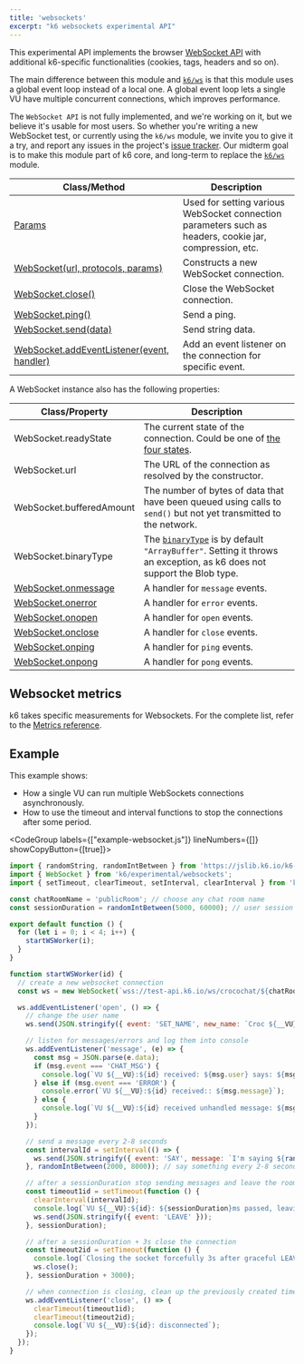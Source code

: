 ```yaml
---
title: 'websockets'
excerpt: "k6 websockets experimental API"
---
```


<ExperimentalBlockquote />

This experimental API implements the browser [WebSocket API](https://developer.mozilla.org/en-US/docs/Web/API/WebSocket) with additional k6-specific functionalities (cookies, tags, headers and so on).

The main difference between this module and [`k6/ws`](/javascript-api/k6-ws/) is that this module uses a global event loop instead of a local one.
A global event loop lets a single VU have multiple concurrent connections, which improves performance.

The `WebSocket API` is not fully implemented, and we're working on it, but we believe it's usable for most users. So whether you're writing a new WebSocket test, or currently using the `k6/ws` module, we invite you to give it a try, and report any issues in the project's [issue tracker](https://github.com/grafana/xk6-websockets/). Our midterm goal is to make this module part of k6 core, and long-term to replace the [`k6/ws`](/javascript-api/k6-ws/) module.


| Class/Method | Description |
| ------------ | ----------- |
| [Params](/javascript-api/k6-experimental/websockets/params/)  | Used for setting various WebSocket connection parameters such as headers, cookie jar, compression, etc. |
| [WebSocket(url, protocols, params)](/javascript-api/k6-experimental/websockets/websocket) | Constructs a new WebSocket connection. |
| [WebSocket.close()](/javascript-api/k6-experimental/websockets/websocket/websocket-close) | Close the WebSocket connection. |
| [WebSocket.ping()](/javascript-api/k6-experimental/websockets/websocket/websocket-ping) | Send a ping. |
| [WebSocket.send(data)](/javascript-api/k6-experimental/websockets/websocket/websocket-send) | Send string data. |
| [WebSocket.addEventListener(event, handler)](/javascript-api/k6-experimental/websockets/websocket/websocket-addeventlistener) | Add an event listener on the connection for specific event. |

A WebSocket instance also has the following properties:

<!-- vale off -->
| Class/Property | Description |
| -------------- | ----------- |
| WebSocket.readyState | The current state of the connection. Could be one of [the four states](https://developer.mozilla.org/en-US/docs/Web/API/WebSocket/readyState). |
| WebSocket.url | The URL of the connection as resolved by the constructor. |
| WebSocket.bufferedAmount | The number of bytes of data that have been queued using calls to `send()` but not yet transmitted to the network. |
| WebSocket.binaryType | The [`binaryType`](https://developer.mozilla.org/en-US/docs/Web/API/WebSocket/binaryType) is by default `"ArrayBuffer"`. Setting it throws an exception, as k6 does not support the Blob type. |
| [WebSocket.onmessage](/javascript-api/k6-experimental/websockets/websocket/websocket-onmessage) | A handler for `message` events. |
| [WebSocket.onerror](/javascript-api/k6-experimental/websockets/websocket/websocket-onerror) | A handler for `error` events. |
| [WebSocket.onopen](/javascript-api/k6-experimental/websockets/websocket/websocket-onopen) | A handler for `open` events. |
| [WebSocket.onclose](/javascript-api/k6-experimental/websockets/websocket/websocket-onclose) | A handler for `close` events. |
| [WebSocket.onping](/javascript-api/k6-experimental/websockets/websocket/websocket-onping) | A handler for `ping` events. |
| [WebSocket.onpong](/javascript-api/k6-experimental/websockets/websocket/websocket-onpong) | A handler for `pong` events. |
<!-- vale on -->

## Websocket metrics

k6 takes specific measurements for Websockets.
For the complete list, refer to the [Metrics reference](/using-k6/metrics/reference#websockets).

## Example

This example shows:
- How a single VU can run multiple WebSockets connections asynchronously.
- How to use the timeout and interval functions to stop the connections after some period.

<CodeGroup labels={["example-websocket.js"]} lineNumbers={[]} showCopyButton={[true]}>

```javascript
import { randomString, randomIntBetween } from 'https://jslib.k6.io/k6-utils/1.1.0/index.js';
import { WebSocket } from 'k6/experimental/websockets';
import { setTimeout, clearTimeout, setInterval, clearInterval } from 'k6/experimental/timers';

const chatRoomName = 'publicRoom'; // choose any chat room name
const sessionDuration = randomIntBetween(5000, 60000); // user session between 5s and 1m

export default function () {
  for (let i = 0; i < 4; i++) {
    startWSWorker(i);
  }
}

function startWSWorker(id) {
  // create a new websocket connection
  const ws = new WebSocket(`wss://test-api.k6.io/ws/crocochat/${chatRoomName}/`);

  ws.addEventListener('open', () => {
    // change the user name
    ws.send(JSON.stringify({ event: 'SET_NAME', new_name: `Croc ${__VU}:${id}` }));

    // listen for messages/errors and log them into console
    ws.addEventListener('message', (e) => {
      const msg = JSON.parse(e.data);
      if (msg.event === 'CHAT_MSG') {
        console.log(`VU ${__VU}:${id} received: ${msg.user} says: ${msg.message}`);
      } else if (msg.event === 'ERROR') {
        console.error(`VU ${__VU}:${id} received:: ${msg.message}`);
      } else {
        console.log(`VU ${__VU}:${id} received unhandled message: ${msg.message}`);
      }
    });

    // send a message every 2-8 seconds
    const intervalId = setInterval(() => {
      ws.send(JSON.stringify({ event: 'SAY', message: `I'm saying ${randomString(5)}` }));
    }, randomIntBetween(2000, 8000)); // say something every 2-8 seconds

    // after a sessionDuration stop sending messages and leave the room
    const timeout1id = setTimeout(function () {
      clearInterval(intervalId);
      console.log(`VU ${__VU}:${id}: ${sessionDuration}ms passed, leaving the chat`);
      ws.send(JSON.stringify({ event: 'LEAVE' }));
    }, sessionDuration);

    // after a sessionDuration + 3s close the connection
    const timeout2id = setTimeout(function () {
      console.log(`Closing the socket forcefully 3s after graceful LEAVE`);
      ws.close();
    }, sessionDuration + 3000);

    // when connection is closing, clean up the previously created timers
    ws.addEventListener('close', () => {
      clearTimeout(timeout1id);
      clearTimeout(timeout2id);
      console.log(`VU ${__VU}:${id}: disconnected`);
    });
  });
}
```

</CodeGroup>
